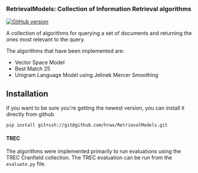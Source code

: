 ### RetrievalModels: Collection of Information Retrieval algorithms
[![GitHub version](https://badge.fury.io/gh/hrwx%2FpyIR.svg)](https://badge.fury.io/gh/hrwx%2FpyIR)

A collection of algorithms for querying a set of documents and returning the ones most relevant to the query.

The algorithms that have been implemented are:
- Vector Space Model
- Best Match 25
- Unigram Language Model using Jelinek Mercer Smoothing

## Installation
If you want to be sure you're getting the newest version, you can install it directly from github
```
pip install git+ssh://git@github.com/hrwx/RetrievalModels.git
```

#### TREC
The algorithms were implemented primarily to run evaluations using the TREC Cranfield collection. The TREC evaluation can be run from the `evaluate.py` file.
